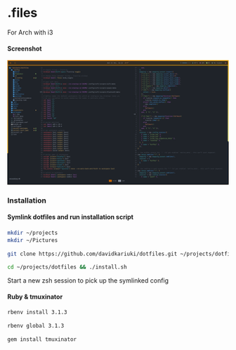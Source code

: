 # .files

For Arch with i3

#### Screenshot

![Desktop](https://github.com/davidkariuki/dotfiles/raw/main/screenshots/desktop.png "desktop")

### Installation

#### Symlink dotfiles and run installation script

```zsh
mkdir ~/projects
mkdir ~/Pictures
```

```zsh
git clone https://github.com/davidkariuki/dotfiles.git ~/projects/dotfiles
```

```zsh
cd ~/projects/dotfiles && ./install.sh
```

Start a new zsh session to pick up the symlinked config

#### Ruby & tmuxinator

```zsh
rbenv install 3.1.3
```

```zsh
rbenv global 3.1.3
```

```zsh
gem install tmuxinator
```
